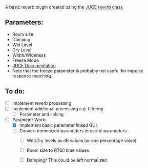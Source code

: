 A basic reverb plugin created using the [JUCE reverb class](https://docs.juce.com/master/classdsp_1_1Reverb.html#a67582b7d70a6a0f444be8e3649b184b3)
## Parameters:
- Room size
- Damping
- Wet Level
- Dry Level
- Width/Wideness
- Freeze Mode
- [JUCE Documentation](https://docs.juce.com/master/structReverb_1_1Parameters.html#add75191e7a163d95cd807cbc72fa192c)
- Note that the freeze parameter is probably not useful for impulse response matching.
## To do:
 - [ ] Implement reverb processing
 - [ ] Implement additional processing e.g. filtering
   - [ ] Parameter and linking
 - [ ] Parameter Work:
   - [x] Implement basic parameter linked GUI
   - [ ] Convert normalized parameters to useful parameters
     - [ ] Wet/Dry levels as dB values (or one percentage value)
     - [ ] Room size to RT60 time values
     - [ ] Damping? This could be left normalized

